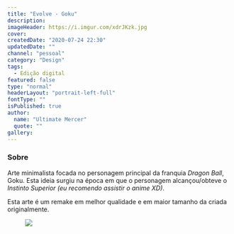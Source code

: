 ```yaml
---
title: "Evolve - Goku"
description:
imageHeader: https://i.imgur.com/xdrJKzk.jpg
cover:
createdDate: "2020-07-24 22:30"
updatedDate: ""
channel: "pessoal"
category: "Design"
tags:
  - Edição digital
featured: false
type: "normal"
headerLayout: "portrait-left-full"
fontType: ""
isPublished: true
author:
  name: "Ultimate Mercer"
  quote: ""
gallery:
---
```


### Sobre

Arte minimalista focada no personagem principal da franquia _Dragon Ball_, Goku. Esta ideia surgiu na época em que o personagem alcançou/obteve o _Instinto Superior_ _(eu recomendo assistir o anime XD)_.

Esta arte é um remake em melhor qualidade e em maior tamanho da criada originalmente.

<figure>
<img src="https://i.imgur.com/xdrJKzk.jpg" class="img-fluid mx-auto d-block">
</figure>
